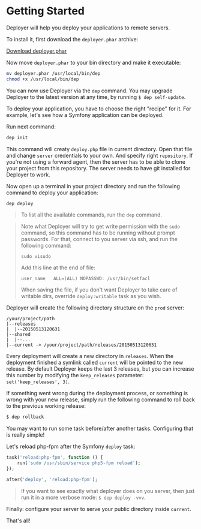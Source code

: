 # Getting Started

Deployer will help you deploy your applications to remote servers.

To install it, first download the `deployer.phar` archive:

[Download deployer.phar](http://deployer.org/deployer.phar)

Now move `deployer.phar` to your bin directory and make it executable:

```sh
mv deployer.phar /usr/local/bin/dep
chmod +x /usr/local/bin/dep
```

You can now use Deployer via the `dep` command. You may upgrade Deployer to the
latest version at any time, by running `$ dep self-update`.

To deploy your application, you have to choose the right "recipe" for it.
For example, let's see how a Symfony application can be deployed.

Run next command:
```sh
dep init
```

This command will creatу `deploy.php` file in current directory. Open that file and change `server` credentials to your own.
And specify right `repository`. If you're not using a forward agent, then the server has to be able to clone your project from this repository. The server needs to have git installed for Deployer to work.

Now open up a terminal in your project directory and run the following command to deploy your application:
```sh
dep deploy
```

> To list all the available commands, run the `dep` command.

> Note what Deployer will try to get write permission with the `sudo` command, so this command has to be running without prompt passwords.
> For that, connect to you server via ssh, and run the following command:
> ```
> sudo visudo
> ```
> Add this line at the end of file:
> ```
> user_name   ALL=(ALL) NOPASSWD: /usr/bin/setfacl
> ```
> When saving the file, if you don't want Deployer to take care of writable dirs, override `deploy:writable` task as you wish.

Deployer will create the following directory structure on the `prod` server:

```
/your/project/path
|--releases
|  |--20150513120631
|--shared
|  |--...
|--current -> /your/project/path/releases/20150513120631
```

Every deployment will create a new directory in `releases`. When the deployment
finished a symlink called `current` will be pointed to the new release. By
default Deployer keeps the last 3 releases, but you can increase this number by
modifying the `keep_releases` parameter: `set('keep_releases', 3)`.

If something went wrong during the deployment process, or something is wrong
with your new release, simply run the following command to roll back to the
previous working release:

``` sh
$ dep rollback
```

You may want to run some task before/after another tasks. Configuring that is
really simple!

Let's reload php-fpm after the Symfony `deploy` task:

```php
task('reload:php-fpm', function () {
    run('sudo /usr/sbin/service php5-fpm reload');
});

after('deploy', 'reload:php-fpm');
```

> If you want to see exactly what deployer does on you server, then just run it in a more verbose mode: `$ dep deploy -vvv`.

Finally: configure your server to serve your public directory inside `current`.

That's all!
